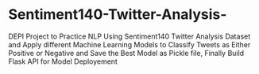 # Sentiment140-Twitter-Analysis-
DEPI Project to Practice NLP Using Sentiment140 Twitter Analysis Dataset and Apply different  Machine Learning Models to Classify Tweets as Either Positive or Negative and Save the Best Model as Pickle file, Finally Build Flask API for Model Deployement
